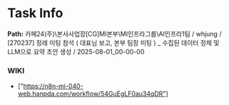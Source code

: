 # Task Info

**Path:** 카페24(주)\본사사업장\[CG]MI본부\MI인프라그룹\AI인프라1팀 / whjung / [270237] 정례 미팅 참석 ( 대표님 보고, 본부 팀장 미팅 ) _ 수집된 데이터 정제 및 LLM으로 요약 초안 생성 / 2025-08-01_00-00-00

### WIKI
- ["https://n8n-mi-040-web.hanpda.com/workflow/54GuEgLF0au34qDR"]

